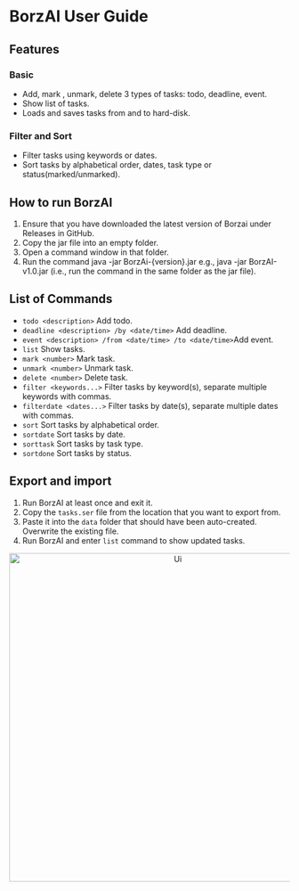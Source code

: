 # BorzAI User Guide

## Features 

### Basic

- Add, mark , unmark, delete 3 types of tasks: todo, deadline, event.
- Show list of tasks.
- Loads and saves tasks from and to hard-disk.

### Filter and Sort

- Filter tasks using keywords or dates.
- Sort tasks by alphabetical order, dates, task type or status(marked/unmarked).

## How to run BorzAI

1. Ensure that you have downloaded the latest version of Borzai under Releases in GitHub.
2. Copy the jar file into an empty folder.
3. Open a command window in that folder.
4. Run the command java -jar BorzAi-{version}.jar e.g., java -jar BorzAI-v1.0.jar (i.e., run the command in the same folder as the jar file).

## List of Commands

- `todo <description>` Add todo.
- `deadline <description> /by <date/time>` Add deadline.
- `event <description> /from <date/time> /to <date/time>`Add event.
- `list` Show tasks.
- `mark <number>` Mark task.
- `unmark <number>` Unmark task.
- `delete <number>` Delete task.
- `filter <keywords...>` Filter tasks by keyword(s), separate multiple keywords with commas.
- `filterdate <dates...>` Filter tasks by date(s), separate multiple dates with commas.
- `sort` Sort tasks by alphabetical order.
- `sortdate` Sort tasks by date.
- `sorttask` Sort tasks by task type.
- `sortdone` Sort tasks by status.

## Export and import 

1. Run BorzAI at least once and exit it.
2. Copy the `tasks.ser` file from the location that you want to export from.
3. Paste it into the `data` folder that should have been auto-created. Overwrite the existing file.
4. Run BorzAI and enter `list` command to show updated tasks.

<div style="text-align:center">
   <img width="590" alt="Ui" src="https://user-images.githubusercontent.com/97421565/220763976-1de030d8-524c-47a3-a534-2852a775d466.png">
</div>
